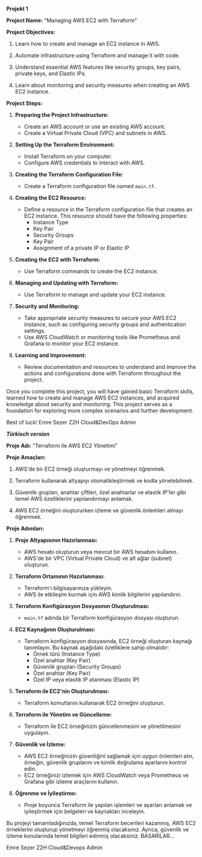 **Projekt 1**

**Project Name:** "Managing AWS EC2 with Terraform"

**Project Objectives:**

1. Learn how to create and manage an EC2 instance in AWS.

2. Automate infrastructure using Terraform and manage it with code.

3. Understand essential AWS features like security groups, key pairs, private keys, and Elastic IPs.

4. Learn about monitoring and security measures when creating an AWS EC2 instance.

**Project Steps:**

1. **Preparing the Project Infrastructure:**

   - Create an AWS account or use an existing AWS account.
   - Create a Virtual Private Cloud (VPC) and subnets in AWS.

2. **Setting Up the Terraform Environment:**

   - Install Terraform on your computer.
   - Configure AWS credentials to interact with AWS.

3. **Creating the Terraform Configuration File:**

   - Create a Terraform configuration file named `main.tf`.

4. **Creating the EC2 Resource:**

   - Define a resource in the Terraform configuration file that creates an EC2 instance. This resource should have the following properties:
     - Instance Type
     - Key Pair
     - Security Groups
     - Key Pair
     - Assignment of a private IP or Elastic IP

5. **Creating the EC2 with Terraform:**

   - Use Terraform commands to create the EC2 instance.

6. **Managing and Updating with Terraform:**

   - Use Terraform to manage and update your EC2 instance.

7. **Security and Monitoring:**

   - Take appropriate security measures to secure your AWS EC2 instance, such as configuring security groups and authentication settings.
   - Use AWS CloudWatch or monitoring tools like Prometheus and Grafana to monitor your EC2 instance.

8. **Learning and Improvement:**

   - Review documentation and resources to understand and improve the actions and configurations done with Terraform throughout the project.

Once you complete this project, you will have gained basic Terraform skills, learned how to create and manage AWS EC2 instances, and acquired knowledge about security and monitoring. This project serves as a foundation for exploring more complex scenarios and further development.

Best of luck!
Emre Sezer
Z2H Cloud&DevOps Admin

*****Türkisch version*****

**Proje Adı:** "Terraform ile AWS EC2 Yönetimi"

**Proje Amaçları:**

1. AWS'de bir EC2 örneği oluşturmayı ve yönetmeyi öğrenmek.

2. Terraform kullanarak altyapıyı otomatikleştirmek ve kodla yönetebilmek.

3. Güvenlik grupları, anahtar çiftleri, özel anahtarlar ve elastik IP'ler gibi temel AWS özelliklerini yapılandırmayı anlamak.

4. AWS EC2 örneğini oluştururken izleme ve güvenlik önlemleri almayı öğrenmek.

**Proje Adımları:**

1. **Proje Altyapısının Hazırlanması:**

   - AWS hesabı oluşturun veya mevcut bir AWS hesabını kullanın.
   - AWS'de bir VPC (Virtual Private Cloud) ve alt ağlar (subnet) oluşturun.

2. **Terraform Ortamının Hazırlanması:**

   - Terraform'ı bilgisayarınıza yükleyin.
   - AWS ile etkileşim kurmak için AWS kimlik bilgilerini yapılandırın.

3. **Terraform Konfigürasyon Dosyasının Oluşturulması:**

   - `main.tf` adında bir Terraform konfigürasyon dosyası oluşturun.

4. **EC2 Kaynağının Oluşturulması:**

   - Terraform konfigürasyon dosyasında, EC2 örneği oluşturan kaynağı tanımlayın. Bu kaynak aşağıdaki özelliklere sahip olmalıdır:
     - Örnek türü (Instance Type)
     - Özel anahtar (Key Pair)
     - Güvenlik grupları (Security Groups)
     - Özel anahtar (Key Pair)
     - Özel IP veya elastik IP atanması (Elastic IP)

5. **Terraform ile EC2'nin Oluşturulması:**

   - Terraform komutlarını kullanarak EC2 örneğini oluşturun.

6. **Terraform ile Yönetim ve Güncelleme:**

   - Terraform ile EC2 örneğinizin güncellenmesini ve yönetilmesini uygulayın.

7. **Güvenlik ve İzleme:**

   - AWS EC2 örneğinizin güvenliğini sağlamak için uygun önlemleri alın, örneğin, güvenlik gruplarını ve kimlik doğrulama ayarlarını kontrol edin.
   - EC2 örneğinizi izlemek için AWS CloudWatch veya Prometheus ve Grafana gibi izleme araçlarını kullanın.

8. **Öğrenme ve İyileştirme:**

   - Proje boyunca Terraform ile yapılan işlemleri ve ayarları anlamak ve iyileştirmek için belgeleri ve kaynakları inceleyin.

Bu projeyi tamamladığınızda, temel Terraform becerileri kazanmış, AWS EC2 örneklerini oluşturup yönetmeyi öğrenmiş olacaksınız. Ayrıca, güvenlik ve izleme konularında temel bilgileri edinmiş olacaksiniz.
BASARILAR...

Emre Sezer
Z2H Cloud&Devops Admin
